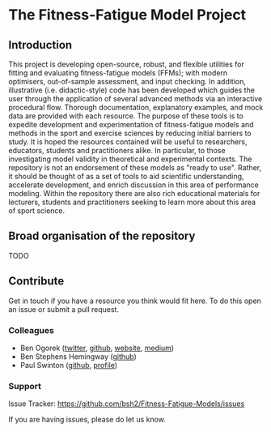# The Fitness-Fatigue Model Project

## Introduction

This project is developing open-source, robust, and flexible utilities for fitting and evaluating fitness-fatigue models (FFMs); with modern optimisers, out-of-sample assessment, and input checking. In addition, illustrative (i.e. didactic-style) code has been developed which guides the user through the application of several advanced methods via an interactive procedural flow. Thorough documentation, explanatory examples, and mock data are provided with each resource. The purpose of these tools is to expedite development and experimentation of fitness-fatigue models and methods in the sport and exercise sciences by reducing initial barriers to study. It is hoped the resources contained will be useful to researchers, educators, students and practitioners alike. In particular, to those investigating model validity in theoretical and experimental contexts. The repository is not an endorsement of these models as "ready to use". Rather, it should be thought of as a set of tools to aid scientific understanding, accelerate development, and enrich discussion in this area of performance modeling. Within the repository there are also rich educational materials for lecturers, students and practitioners seeking to learn more about this area of sport science.

## Broad organisation of the repository

TODO

## Contribute

Get in touch if you have a resource you think would fit here. To do this open an issue or submit a pull request.

### Colleagues
- Ben Ogorek ([twitter](https://twitter.com/benogorek?lang=en), [github](https://github.com/baogorek), [website](https://www.ogorekdatasciences.com/), [medium](https://medium.com/@baogorek))
- Ben Stephens Hemingway ([github](github.com/bsh2))
- Paul Swinton ([github](github.com/p-swinton), [profile](https://www3.rgu.ac.uk/dmstaff/swinton-paul))

### Support

Issue Tracker: https://github.com/bsh2/Fitness-Fatigue-Models/issues

If you are having issues, please do let us know.